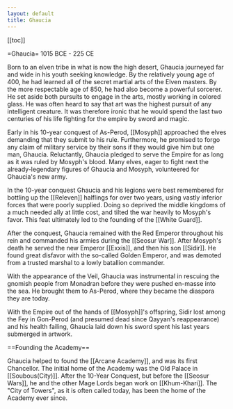 ```yaml
---
layout: default
title: Ghaucia
---
```


[[toc]]

=Ghaucia=
1015 BCE - 225 CE

Born to an elven tribe in what is now the high desert, Ghaucia journeyed far and wide in his youth seeking knowledge.  By the relatively young age of 400, he had learned all of the secret martial arts of the Elven masters.  By the more respectable age of 850, he had also become a powerful sorcerer.  He set aside both pursuits to engage in the arts, mostly working in colored glass.  He was often heard to say that art was the highest pursuit of any intelligent creature.  It was therefore ironic that he would spend the last two centuries of his life fighting for the empire by sword and magic.

Early in his 10-year conquest of As-Perod, [[Mosyph]] approached the elves demanding that they submit to his rule.  Furthermore, he promised to forgo any claim of military service by their sons if they would give him but one man, Ghaucia.  Reluctantly, Ghaucia pledged to serve the Empire for as long as it was ruled by Mosyph's blood.  Many elves, eager to fight next the already-legendary figures of Ghaucia and Mosyph, volunteered for Ghaucia's new army.

In the 10-year conquest Ghaucia and his legions were best remembered  for bottling up the [[Releven]] halflings for over two years, using vastly inferior forces that were poorly supplied.  Doing so deprived the middle kingdoms of a much needed ally at little cost, and tilted the war heavily to Mosyph's favor.  This feat ultimately led to the founding of the [[White Guard]].

After the conquest, Ghaucia remained with the Red Emperor throughout his rein and commanded his armies during the [[Seosur War]].  After Mosyph's death he served the new Emperor [[Exxis]], and then his son [[Sidir]].  He found great disfavor with the so-called Golden Emperor, and was demoted from a trusted marshal to a lowly batallion commander.  

With the appearance of the Veil, Ghaucia was instrumental in rescuing the gnomish people from Monadran before they were pushed en-masse into the sea.  He brought them to As-Perod, where they became the diaspora they are today.

With the Empire out of the hands of [[Mosyph]]'s offspring, Sidir lost among the Fey in Gon-Perod (and presumed dead since Qayyan's reappearance) and his health failing, Ghaucia laid down his sword spent his last years submerged in artwork.

==Founding the Academy==

Ghaucia helped to found the [[Arcane Academy]], and was its first Chancellor.  The initial home of the Academy was the Old Palace in [[Soubous(City)]]. After the 10-Year Conquest, but before the [[Seosur Wars]], he and the other Mage Lords began work on [[Khum-Khari]].  The "City of Towers", as it is often called today, has been the home of the Academy ever since.

